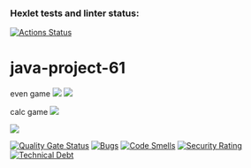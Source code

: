 ### Hexlet tests and linter status:
[![Actions Status](https://github.com/gambit328/java-project-61/actions/workflows/hexlet-check.yml/badge.svg)](https://github.com/gambit328/java-project-61/actions)

# java-project-61

even game
<a href="https://asciinema.org/a/NjUnv92iTyGMrgHvGSud0TEB5" target="_blank"><img src="https://asciinema.org/a/NjUnv92iTyGMrgHvGSud0TEB5.svg" /></a>
<a href="https://asciinema.org/a/tiibqNH0qKokctdYkjfR8it90" target="_blank"><img src="https://asciinema.org/a/tiibqNH0qKokctdYkjfR8it90.svg" /></a>

calc game
<a href="https://asciinema.org/a/IKXEk3aDoa7J3E0eCZEsxziuN" target="_blank"><img src="https://asciinema.org/a/IKXEk3aDoa7J3E0eCZEsxziuN.svg" /></a>

<a href="https://asciinema.org/a/qjDFfgmacr4M1NVmEUxAMwpTN" target="_blank"><img src="https://asciinema.org/a/qjDFfgmacr4M1NVmEUxAMwpTN.svg" /></a>

[![Quality Gate Status](https://sonarcloud.io/api/project_badges/measure?project=gambit328_java-project-61&metric=alert_status)](https://sonarcloud.io/summary/new_code?id=gambit328_java-project-61)
[![Bugs](https://sonarcloud.io/api/project_badges/measure?project=gambit328_java-project-61&metric=bugs)](https://sonarcloud.io/summary/new_code?id=gambit328_java-project-61)
[![Code Smells](https://sonarcloud.io/api/project_badges/measure?project=gambit328_java-project-61&metric=code_smells)](https://sonarcloud.io/summary/new_code?id=gambit328_java-project-61)
[![Security Rating](https://sonarcloud.io/api/project_badges/measure?project=gambit328_java-project-61&metric=security_rating)](https://sonarcloud.io/summary/new_code?id=gambit328_java-project-61)
[![Technical Debt](https://sonarcloud.io/api/project_badges/measure?project=gambit328_java-project-61&metric=sqale_index)](https://sonarcloud.io/summary/new_code?id=gambit328_java-project-61)
